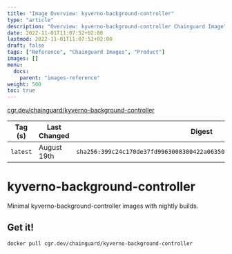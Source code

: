 ```yaml
---
title: "Image Overview: kyverno-background-controller"
type: "article"
description: "Overview: kyverno-background-controller Chainguard Image"
date: 2022-11-01T11:07:52+02:00
lastmod: 2022-11-01T11:07:52+02:00
draft: false
tags: ["Reference", "Chainguard Images", "Product"]
images: []
menu:
  docs:
    parent: "images-reference"
weight: 500
toc: true
---
```


[cgr.dev/chainguard/kyverno-background-controller](https://github.com/chainguard-images/images/tree/main/images/kyverno-background-controller)

| Tag (s)   | Last Changed | Digest                                                                    |
|-----------|--------------|---------------------------------------------------------------------------|
|  `latest` | August 19th  | `sha256:399c24c170de37fd9963008300422a06350e2e9c253d7aa74abe198704f929e6` |

# kyverno-background-controller

Minimal kyverno-background-controller images with nightly builds.

## Get it!

```shell
docker pull cgr.dev/chainguard/kyverno-background-controller
```
